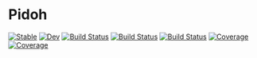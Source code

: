 # Pidoh

[![Stable](https://img.shields.io/badge/docs-stable-blue.svg)](https://Pidoh.github.io/Pidoh.jl/stable)
[![Dev](https://img.shields.io/badge/docs-dev-blue.svg)](https://Pidoh.github.io/Pidoh.jl/dev)
[![Build Status](https://github.com/Pidoh/Pidoh.jl/workflows/CI/badge.svg)](https://github.com/Pidoh/Pidoh.jl/actions)
[![Build Status](https://travis-ci.com/Pidoh/Pidoh.jl.svg?branch=master)](https://travis-ci.com/Pidoh/Pidoh.jl)
[![Build Status](https://ci.appveyor.com/api/projects/status/github/Pidoh/Pidoh.jl?svg=true)](https://ci.appveyor.com/project/Pidoh/Pidoh-jl)
[![Coverage](https://codecov.io/gh/Pidoh/Pidoh.jl/branch/master/graph/badge.svg)](https://codecov.io/gh/Pidoh/Pidoh.jl)
[![Coverage](https://coveralls.io/repos/github/Pidoh/Pidoh.jl/badge.svg?branch=master)](https://coveralls.io/github/Pidoh/Pidoh.jl?branch=master)
